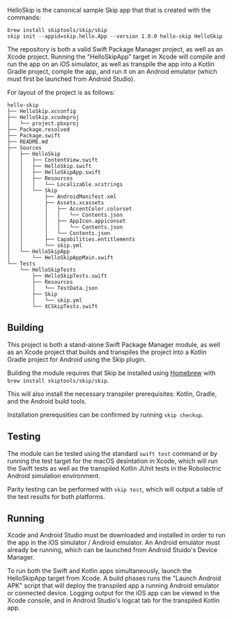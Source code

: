 
HelloSkip is the canonical sample Skip app that that is created
with the commands:

```shell
brew install skiptools/skip/skip
skip init --appid=skip.hello.App --version 1.0.0 hello-skip HelloSkip
```

The repository is both a valid Swift Package Manager project,
as well as an Xcode project. Running the "HelloSkipApp" target
in Xcode will compile and run the app on an iOS simulator,
as well as transpile the app into a Kotlin Gradle project,
comple the app, and run it on an Android emulator (which must first
be launched from Android Studio).

For layout of the project is as follows:

```
hello-skip
├── HelloSkip.xcconfig
├── HelloSkip.xcodeproj
│   └── project.pbxproj
├── Package.resolved
├── Package.swift
├── README.md
├── Sources
│   ├── HelloSkip
│   │   ├── ContentView.swift
│   │   ├── HelloSkip.swift
│   │   ├── HelloSkipApp.swift
│   │   ├── Resources
│   │   │   └── Localizable.xcstrings
│   │   └── Skip
│   │       ├── AndroidManifest.xml
│   │       ├── Assets.xcassets
│   │       │   ├── AccentColor.colorset
│   │       │   │   └── Contents.json
│   │       │   ├── AppIcon.appiconset
│   │       │   │   └── Contents.json
│   │       │   └── Contents.json
│   │       ├── Capabilities.entitlements
│   │       └── skip.yml
│   └── HelloSkipApp
│       └── HelloSkipAppMain.swift
└── Tests
    └── HelloSkipTests
        ├── HelloSkipTests.swift
        ├── Resources
        │   └── TestData.json
        ├── Skip
        │   └── skip.yml
        └── XCSkipTests.swift
```


## Building

This project is both a stand-alone Swift Package Manager module,
as well as an Xcode project that builds and transpiles the project
into a Kotlin Gradle project for Android using the Skip plugin.

Building the module requires that Skip be installed using
[Homebrew](https://brew.sh) with `brew install skiptools/skip/skip`.

This will also install the necessary transpiler prerequisites:
Kotlin, Gradle, and the Android build tools.

Installation prerequsities can be confirmed by running `skip checkup`.

## Testing

The module can be tested using the standard `swift test` command
or by running the test target for the macOS desintation in Xcode,
which will run the Swift tests as well as the transpiled
Kotlin JUnit tests in the Robolectric Android simulation environment.

Parity testing can be performed with `skip test`,
which will output a table of the test results for both platforms.

## Running

Xcode and Android Studio must be downloaded and installed in order to
run the app in the iOS simulator / Android emulator.
An Android emulator must already be running, which can be launched from 
Android Stuido's Device Manager.

To run both the Swift and Kotlin apps simultaneously, 
launch the HelloSkipApp target from Xcode.
A build phases runs the "Launch Android APK" script that
will deploy the transpiled app a running Android emulator or connected device.
Logging output for the iOS app can be viewed in the Xcode console, and in
Android Studio's logcat tab for the transpiled Kotlin app.
